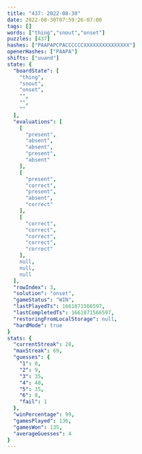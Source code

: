 ```yaml
---
title: "437: 2022-08-30"
date: 2022-08-30T07:59:26-07:00
tags: []
words: ["thing","snout","onset"]
puzzles: [437]
hashes: ["PAAPAPCPACCCCCCXXXXXXXXXXXXXXX"]
openerHashes: ["PAAPA"]
shifts: ["uuand"]
state: {
  "boardState": [
    "thing",
    "snout",
    "onset",
    "",
    "",
    ""
  ],
  "evaluations": [
    [
      "present",
      "absent",
      "absent",
      "present",
      "absent"
    ],
    [
      "present",
      "correct",
      "present",
      "absent",
      "correct"
    ],
    [
      "correct",
      "correct",
      "correct",
      "correct",
      "correct"
    ],
    null,
    null,
    null
  ],
  "rowIndex": 3,
  "solution": "onset",
  "gameStatus": "WIN",
  "lastPlayedTs": 1661871566597,
  "lastCompletedTs": 1661871566597,
  "restoringFromLocalStorage": null,
  "hardMode": true
}
stats: {
  "currentStreak": 28,
  "maxStreak": 69,
  "guesses": {
    "1": 0,
    "2": 9,
    "3": 35,
    "4": 48,
    "5": 35,
    "6": 8,
    "fail": 1
  },
  "winPercentage": 99,
  "gamesPlayed": 136,
  "gamesWon": 135,
  "averageGuesses": 4
}
---
```


<!-- more -->
